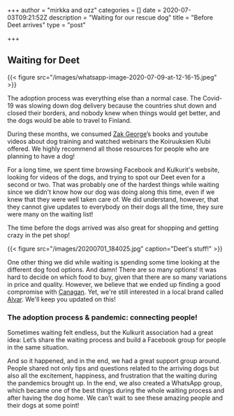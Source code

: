 +++
author = "mirkka and ozz"
categories = []
date = 2020-07-03T09:21:52Z
description = "Waiting for our rescue dog"
title = "Before Deet arrives"
type = "post"

+++
## Waiting for Deet

{{< figure src="/images/whatsapp-image-2020-07-09-at-12-16-15.jpeg" >}}

The adoption process was everything else than a normal case. The Covid-19 was slowing down dog delivery because the countries shut down and closed their borders, and nobody knew when things would get better, and the dogs would be able to travel to Finland.

During these months, we consumed [Zak George](https://www.dogtrainingrevolution.com "Zak George")’s books and youtube videos about dog training and watched webinars the Koiruuksien Klubi offered. We highly recommend all those resources for people who are planning to have a dog!

For a long time, we spent time browsing Facebook and Kulkurit's website, looking for videos of the dogs, and trying to spot our Deet even for a second or two. That was probably one of the hardest things while waiting since we didn't know how our dog was doing along this time, even if we knew that they were well taken care of. We did understand, however, that they cannot give updates to everybody on their dogs all the time, they sure were many on the waiting list!

The time before the dogs arrived was also great for shopping and getting crazy in the pet shop!

{{< figure src="/images/20200701_184025.jpg" caption="Deet's stuff!" >}}

One other thing we did while waiting is spending some time looking at the different dog food options. And damn! There are so many options! It was hard to decide on which food to buy, given that there are so many variations in price and quality. However, we believe that we ended up finding a good compromise with [Canagan](https://www.canagan.co.uk "Canagan"). Yet, we're still interested in a local brand called [Alvar](https://alvarpet.com/en/ "Alvar"). We'll keep you updated on this!

### The adoption process & pandemic: connecting people!

Sometimes waiting felt endless, but the Kulkurit association had a great idea: Let’s share the waiting process and build a Facebook group for people in the same situation.

And so it happened, and in the end, we had a great support group around. People shared not only tips and questions related to the arriving dogs but also all the excitement, happiness, and frustration that the waiting during the pandemics brought up. In the end, we also created a WhatsApp group, which became one of the best things during the whole waiting process and after having the dog home. We can’t wait to see these amazing people and their dogs at some point!